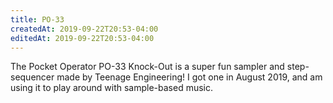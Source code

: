```yaml
---
title: PO-33
createdAt: 2019-09-22T20:53-04:00
editedAt: 2019-09-22T20:53-04:00
---
```


The Pocket Operator PO-33 Knock-Out is a super fun sampler and step-sequencer made by Teenage Engineering! I got one in August 2019, and am using it to play around with sample-based music.

